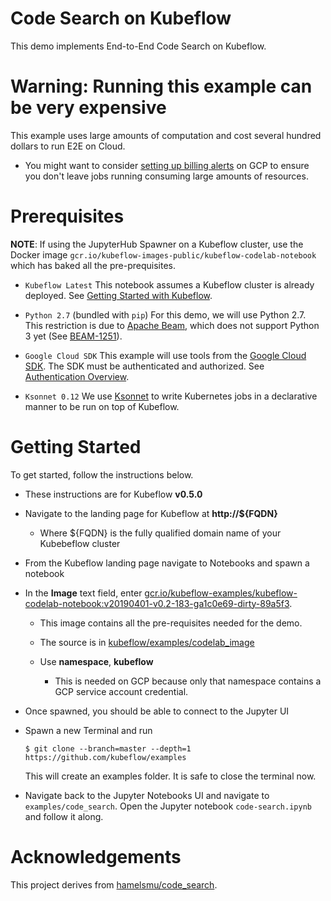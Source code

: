 # Code Search on Kubeflow

This demo implements End-to-End Code Search on Kubeflow.

# Warning: Running this example can be very expensive

This example uses large amounts of computation and cost several hundred dollars to run E2E on Cloud.

* You might want to consider [setting up billing alerts](https://cloud.google.com/billing/docs/how-to/budgets) on GCP
  to ensure you don't leave jobs running consuming large amounts of resources.

# Prerequisites

**NOTE**: If using the JupyterHub Spawner on a Kubeflow cluster, use the Docker image 
`gcr.io/kubeflow-images-public/kubeflow-codelab-notebook` which has baked all the pre-prequisites.

* `Kubeflow Latest`
  This notebook assumes a Kubeflow cluster is already deployed. See
  [Getting Started with Kubeflow](https://www.kubeflow.org/docs/started/getting-started/).

* `Python 2.7` (bundled with `pip`) 
  For this demo, we will use Python 2.7. This restriction is due to [Apache Beam](https://beam.apache.org/),
  which does not support Python 3 yet (See [BEAM-1251](https://issues.apache.org/jira/browse/BEAM-1251)).

* `Google Cloud SDK`
  This example will use tools from the [Google Cloud SDK](https://cloud.google.com/sdk/). The SDK 
  must be authenticated and authorized. See
  [Authentication Overview](https://cloud.google.com/docs/authentication/).
  
* `Ksonnet 0.12`
  We use [Ksonnet](https://ksonnet.io/) to write Kubernetes jobs in a declarative manner to be run
  on top of Kubeflow.

# Getting Started

To get started, follow the instructions below.

* These instructions are for Kubeflow **v0.5.0**

* Navigate to the landing page for Kubeflow at **http://${FQDN}**

  * Where ${FQDN} is the fully qualified domain name of your Kubebeflow cluster

* From the Kubeflow landing page navigate to Notebooks and spawn a notebook
  
* In the **Image** text field, enter [gcr.io/kubeflow-examples/kubeflow-codelab-notebook:v20190401-v0.2-183-ga1c0e69-dirty-89a5f3](gcr.io/kubeflow-examples/kubeflow-codelab-notebook:v20190401-v0.2-183-ga1c0e69-dirty-89a5f3).
  
  * This image contains all the pre-requisites needed for the demo.
  * The source is in [kubeflow/examples/codelab_image](https://github.com/kubeflow/examples/tree/master/codelab-image)
  * Use **namespace**, **kubeflow**

    * This is needed on GCP because only that namespace contains a GCP service account credential.

* Once spawned, you should be able to connect to the Jupyter UI

* Spawn a new Terminal and run
  ```
  $ git clone --branch=master --depth=1 https://github.com/kubeflow/examples
  ```
  This will create an examples folder. It is safe to close the terminal now.
  
* Navigate back to the Jupyter Notebooks UI and navigate to `examples/code_search`. Open
  the Jupyter notebook `code-search.ipynb` and follow it along.

# Acknowledgements

This project derives from [hamelsmu/code_search](https://github.com/hamelsmu/code_search).
